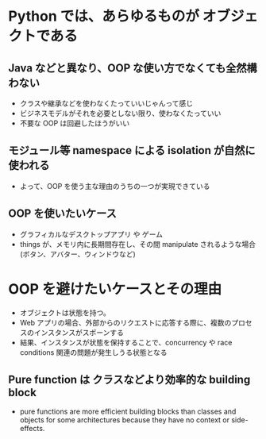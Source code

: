# Python では、あらゆるものが オブジェクトである


## Java などと異なり、OOP な使い方でなくても全然構わない
- クラスや継承などを使わなくたっていいじゃんって感じ
- ビジネスモデルがそれを必要としない限り、使わなくたっていい
- 不要な OOP は回避したほうがいい

## モジュール等 namespace による isolation が自然に使われる

- よって、OOP を使う主な理由のうちの一つが実現できている


## OOP を使いたいケース
- グラフィカルなデスクトップアプリ や ゲーム
- things が、メモリ内に長期間存在し、その間 manipulate されるような場合(ボタン、アバター、ウィンドウなど)

# OOP を避けたいケースとその理由
- オブジェクトは状態を持つ。
- Web アプリの場合、外部からのリクエストに応答する際に、複数のプロセスのインスタンスがスポーンする
- 結果、インスタンスが状態を保持することで、concurrency や race conditions 関連の問題が発生しうる状態となる

## Pure function は クラスなどより効率的な building block
- pure functions are more efficient building blocks than classes and objects for some architectures because they have no context or side-effects.